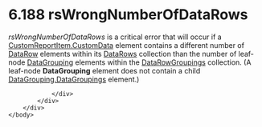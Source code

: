 <html dir="LTR" xmlns:mshelp="http://msdn.microsoft.com/mshelp" xmlns:ddue="http://ddue.schemas.microsoft.com/authoring/2003/5" xmlns:xlink="http://www.w3.org/1999/xlink" xmlns:tool="http://www.microsoft.com/tooltip">
    <head>
        <meta http-equiv="Content-Type" content="text/html; CHARSET=utf-8"></meta>
        <meta name="save" content="history"></meta>
        <title>6.188 rsWrongNumberOfDataRows</title>
        <xml>
            <mshelp:toctitle title="6.188 rsWrongNumberOfDataRows"></mshelp:toctitle>
            <mshelp:rltitle title="[MS-RDL]: rsWrongNumberOfDataRows"></mshelp:rltitle>
            <mshelp:keyword index="A" term="6aad6407-6576-4a8c-ac4e-59b418731ac9"></mshelp:keyword>
            <mshelp:attr name="DCSext.ContentType" value="open specification"></mshelp:attr>
            <mshelp:attr name="AssetID" value="6aad6407-6576-4a8c-ac4e-59b418731ac9"></mshelp:attr>
            <mshelp:attr name="TopicType" value="kbRef"></mshelp:attr>
            <mshelp:attr name="DCSext.Title" value="[MS-RDL]: rsWrongNumberOfDataRows" />
        </xml>
    </head>
    <body>
        <div id="header">
            <h1 class="heading">6.188 rsWrongNumberOfDataRows</h1>
        </div>
        <div id="mainSection">
            <div id="mainBody">
                <div id="allHistory" class="saveHistory"></div>
                <div id="sectionSection0" class="section" name="collapseableSection">
                    

<p><i>rsWrongNumberOfDataRows</i> is a critical error that will
occur if a <a href="40dbe707-7f21-4435-8f36-8bab53121b0f.md">CustomReportItem.CustomData</a>
element contains a different number of <a href="e594b317-1358-4af1-b555-a153daf8fc72.md">DataRow</a> elements within
its <a href="25f3bc9e-1f49-4374-9579-7ab0389a8b6b.md">DataRows</a> collection
than the number of leaf-node <a href="824fc1fa-9258-4ee2-80a0-db64f7200b13.md">DataGrouping</a>
elements within the <a href="0ff3523a-d811-422b-98d5-c4b8c35a4d0a.md">DataRowGroupings</a>
collection. (A leaf-node <b>DataGrouping</b> element does not contain a child <a href="93f43931-0487-4297-a5fe-71292a69cb01.md">DataGrouping.DataGroupings</a>
element.) </p>


                </div>
            </div>
        </div>
    </body>
</html>